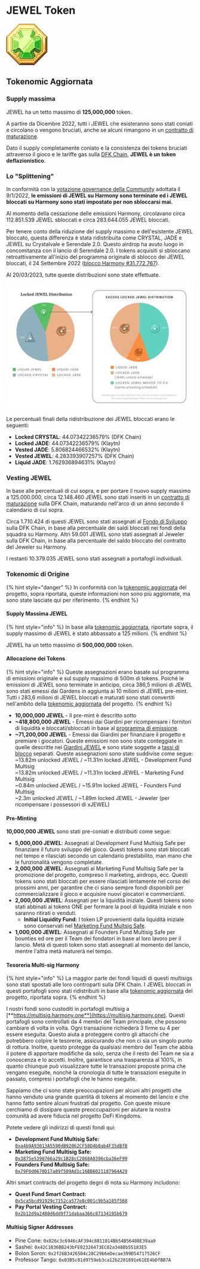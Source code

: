 # JEWEL Token

![JEWEL](<../../.gitbook/assets/image (5) (1).png>)

## Tokenomic Aggiornata

### Supply massima

JEWEL ha un tetto massimo di **125,000,000** token.

A partire da Dicembre 2022, tutti i JEWEL che esisteranno sono stati coniati e circolano o vengono bruciati, anche se alcuni rimangono in un [contratto di maturazione](jewel-token.md#vesting-jewel).

Dato il supply completamente coniato e la consistenza dei tokens bruciati attraverso il gioco e le tariffe gas sulla [DFK Chain](../defi-kingdoms-blockchain.md), **JEWEL è un token deflazionistico**.

### Lo "Splittening"

In conformità con la [votazione governance della Community](https://vote.defikingdoms.com/#/proposal/0x2a83ec79bf88a5d8170b831b4c941a934e47ca0c569a40bb8d240666978b73e6) adottata il 9/1/2022, **le emissioni di JEWEL su Harmony sono terminate ed i JEWEL bloccati su Harmony sono stati impostato per non sbloccarsi mai.**

Al momento della cessazione delle emissioni Harmony, circolavano circa 112.851.539 JEWEL sbloccati e circa 283.644.055 JEWEL bloccati.

Per tenere conto della riduzione del supply massimo e dell'esistente JEWEL bloccato, questa differenza è stata ridistribuita come CRYSTAL, JADE e JEWEL su Crystalvale e Serendale 2.0. Questo airdrop ha avuto luogo in concomitanza con il lancio di Serendale 2.0. I tokens acquisiti si sbloccano retroattivamente all'inizio del programma originale di sblocco dei JEWEL bloccati, il 24 Settembre 2022 ([blocco Harmony #31.772.767](https://explorer.harmony.one/block/31772767)).

Al 20/03/2023, tutte queste distribuzioni sono state effettuate.

<img src="../../.gitbook/assets/image (1) (1).png" alt="" data-size="original">

Le percentuali finali della ridistribuzione dei JEWEL bloccati erano le seguenti:

* **Locked CRYSTAL**: 44.07342236579% (DFK Chain)
* **Locked JADE**: 44.07342236579% (Klaytn)
* **Vested JADE**: 5.806824466532% (Klaytn)
* **Vested JEWEL**: 4.283393907257% (DFK Chain)
* **Liquid JADE**: 1.762936894631% (Klaytn)

### Vesting JEWEL

In base alle percentuali di cui sopra, e per portare il nuovo supply massimo a 125.000.000, circa 12.148.460 JEWEL sono stati inseriti in un [contratto di maturazione](https://subnets.avax.network/defi-kingdoms/address/0x9a7C710A6E3A86c69F2FE704AD223Ce76934bb37) sulla DFK Chain, maturando nell'arco di un anno secondo il calendario di cui sopra.

Circa 1.710.424 di questi JEWEL sono stati assegnati al [Fondo di Sviluppo](crystal-token.md) sulla DFK Chain, in base alla percentuale dei saldi bloccati nei fondi della squadra su Harmony. Altri 59.001 JEWEL sono stati assegnati al Jeweler sulla DFK Chain, in base alla percentuale del saldo bloccato del contratto del Jeweler su Harmony.

I restanti 10.379.035 JEWEL sono stati assegnati a portafogli individuali.

### Tokenomic di Origine

{% hint style="danger" %}
In conformità con la [tokenomic aggiornata](jewel-token.md#tokenomic-aggiornata) del progetto, sopra riportata, queste informazioni non sono più aggiornate, ma sono state lasciate qui per riferimento.
{% endhint %}

#### Supply Massima JEWEL

{% hint style="info" %}
In base alla [tokenomic aggiornata](jewel-token.md#tokenomic-aggiornata), riportate sopra, il supply massimo di JEWEL è stato abbassato a 125 milioni.
{% endhint %}

JEWEL ha un tetto massimo di **500,000,000** token.

#### Allocazione dei Tokens

{% hint style="info" %}
Queste assegnazioni erano basate sul programma di emissioni originale e sul supply massimo di 500m di tokens. Poiché le emissioni di JEWEL sono terminate in anticipo, circa 386,5 milioni di JEWEL sono stati emessi dai Gardens in aggiunta ai 10 milioni di JEWEL pre-mint. Tutti i 283,6 milioni di JEWEL bloccati e maturati sono stati convertiti nell'ambito della [tokenomic aggiornata](jewel-token.md#tokenomic-aggiornata) del progetto.
{% endhint %}

* **10,000,000 JEWEL** - Il pre-mint è descritto sotto
* **\~418,800,000 JEWEL** - Emessi dai Giardini per ricompensare i fornitori di liquidità e bloccati/sbloccati in base al [programma di emissione](../the-gardens/giardini-jewel.md#programma-di-emissione).
* **\~71,200,000 JEWEL** - Emessi dai Giardini per finanziare il progetto e premiare i giocatori. Queste emissioni non sono state conteggiate in quelle descritte nei [Giardini JEWEL](../the-gardens/giardini-jewel.md) e sono state soggette a [tassi di blocco](../the-gardens/#modello-di-locking-blocco) separati. Queste assegnazioni sono state suddivise come segue:\
  &#x20;   \~13.82m unlocked JEWEL / \~11.31m locked JEWEL - Development Fund Multisig\
  &#x20;   \~13.82m unlocked JEWEL / \~11.31m locked JEWEL - Marketing Fund Multisig\
  &#x20;   \~0.84m unlocked JEWEL / \~15.91m locked JEWEL - Founders Fund Multisig\
  &#x20;   \~2.3m unlocked JEWEL / \~1.89m locked JEWEL - Jeweler (per ricompensare i possessori di xJEWEL)

#### Pre-Minting

**10,000,000 JEWEL** sono stati pre-coniati e distribuiti come segue:

* **5,000,000 JEWEL**: Assegnati al Development Fund Multisig Safe per finanziare il futuro sviluppo del gioco. Questi tokens sono stati bloccati nel tempo e rilasciati secondo un calendario prestabilito, man mano che le funzionalità vengono completate.
* **2,000,000 JEWEL**: Assegnati al Marketing Fund Multisig Safe per la promozione del progetto, compreso il marketing, airdrops, ecc. Questi tokens sono stati bloccati per essere rilasciati lentamente nel corso dei prossimi anni, per garantire che ci siano sempre fondi disponibili per commercializzare il gioco e acquisire nuovi giocatori e commercianti.
* **2,000,000 JEWEL**: Assegnati per la liquidità iniziale. Questi tokens sono stati abbinati ai tokens ONE per formare la pool di liquidità iniziale e non saranno ritirati o venduti.
  * **Initial Liquidity Fund:** I token LP provenienti dalla liquidità iniziale sono conservati nel [Marketing Fund Multsig Safe](https://explorer.harmony.one/address/0x3875e5398766a29c1b28cc2068a0396cba36ef99).
* **1,000,000 JEWEL**: Assegnati al Founders Fund Multisig Safe per bounties ed ore per il Team dei fondatori in base al loro lavoro per il lancio. Metà di questi token sono stati assegnati al momento del lancio, mentre l'altra metà maturerà nel tempo.

#### Tesoreria Multi-sig Harmony

{% hint style="info" %}
La maggior parte dei fondi liquidi di questi multisigs sono stati spostati alle loro controparti sulla DFK Chain. I JEWEL bloccati in questi portafogli sono stati ridistribuiti in base alla [tokenomic aggiornata](jewel-token.md#tokenomic-aggiornata) del progetto, riportata sopra.
{% endhint %}

I nostri fondi sono custoditi in portafogli multisig a [**https://multisig.harmony.one**](https://multisig.harmony.one). Questi portafogli sono controllati da 4 membri del Team principale, che possono cambiare di volta in volta. Ogni transazione richiederà 3 firme su 4 per essere eseguita. Questo aiuta a proteggere contro gli attacchi che potrebbero colpire le tesorerie, assicurando che non ci sia un singolo punto di rottura. Inoltre, questo protegge da qualsiasi membro del Team che abbia il potere di apportare modifiche da solo, senza che il resto del Team ne sia a conoscenza e lo accetti. Inoltre, garantisce una trasparenza al 100%, in quanto chiunque può visualizzare tutte le transazioni proposte prima che vengano eseguite, nonché la cronologia di tutte le transazioni eseguite in passato, compresi i portafogli che le hanno eseguite.

Sappiamo che ci sono state preoccupazioni per alcuni altri progetti che hanno venduto una grande quantità di tokens al momento del lancio e che hanno fatto sentire alcuni frustrati dal progetto. Con queste misure cerchiamo di dissipare queste preoccupazioni per aiutare la nostra comunità ad avere fiducia nel progetto DeFi Kingdoms.

Potete vedere gli indirizzi di questi fondi qui:

* **Development Fund Multisig Safe:** [`0xa4b9A93013A5590dB92062CF58D4b0ab4F35dBfB`](https://explorer.harmony.one/address/0xa4b9a93013a5590db92062cf58d4b0ab4f35dbfb)
* **Marketing Fund Multisig Safe:** [`0x3875e5398766a29c1B28cC2068A0396cba36eF99`](https://explorer.harmony.one/address/0x3875e5398766a29c1b28cc2068a0396cba36ef99)
* **Founders Fund Multisig Safe:** [`0x79F0d0670D17a89f509Ad1c16BB6021187964A29`](https://explorer.harmony.one/address/0x79f0d0670d17a89f509ad1c16bb6021187964a29)

Altri smart contracts del progetto degni di nota su Harmony includono:

* **Quest Fund Smart Contract:** [`0x5ca5bcd91929c7152ca577e8c001c9b5a185f568`](https://explorer.harmony.one/address/0x5ca5bcd91929c7152ca577e8c001c9b5a185f568)
* **Pay Portal Vesting Contract:** [`0x2b12d9a2480d6dd9f71dabaa366c87134195b679`](https://explorer.harmony.one/address/0x2b12d9a2480d6dd9f71dabaa366c87134195b679)

#### **Multisig Signer Addresses**&#x20;

* Pine Cone: `0x826c3c6946cAF394c8811814Bb54B56480E39aa9`
* Sashei: `0x42C1B36BB243bFE02326473EC02a3488b55183E5`
* Bolon Soron: `0x2f26B3426504c28C29b6eDecae399D54717526CF`
* Professor Tango: `0x03B5c81d9759eb3ca12b2201891e61EE4bDfBB7A`
